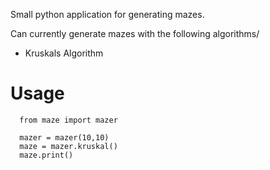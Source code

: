 Small python application for generating mazes.

Can currently generate mazes with the following algorithms/

- Kruskals Algorithm

# Usage
      from maze import mazer

      mazer = mazer(10,10)
      maze = mazer.kruskal()
      maze.print()
